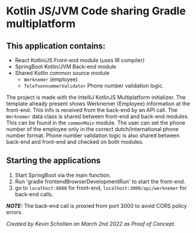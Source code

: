 # Kotlin JS/JVM Code sharing Gradle multiplatform

## This application contains:
* React Kotlin/JS Front-end module (uses IR compiler)
* SpringBoot Kotlin/JVM Back-end module
* Shared Kotlin common source module<br />
  * `Werknemer` (employee)<br />
  * `TelefoonnummerValidator` Phone number validation logic.

The project is made with the IntelliJ KotlinJS Multiplatform initializer. The template already present shows Werknemer (Employee) information at the front-end. This info is received from the back-end by an API call. The `Werknemer` data class is shared between front-end and back-end modules. This can be found in the `commonMain` module. The user can set the phone number of the employee only in the correct dutch/international phone number format. Phone number validation logic is also shared between back-end and front-end and checked on both modules.

## Starting the applications
1. Start SpringBoot via the main function.
2. Run 'gradle frontendBrowserDevelopmentRun' to start the front-end.
3. go to `localhost:8080` for front-end, `localhost:3000/api/werknemer` for back-end calls.

**_NOTE:_**  The back-end call is proxied from port 3000 to avoid CORS policy errors.



*Created by Kevin Scholten on March 2nd 2022 as Proof of Concept.*
